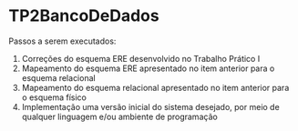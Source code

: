 # TP2BancoDeDados

Passos a serem executados:
  1. Correções do esquema ERE desenvolvido no Trabalho Prático I
  2. Mapeamento do esquema ERE apresentado no item anterior para o esquema relacional
  3. Mapeamento do esquema relacional apresentado no item anterior para o esquema físico
  4. Implementação uma versão inicial do sistema desejado, por meio de qualquer linguagem e/ou ambiente
     de programação

